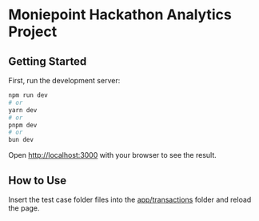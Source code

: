 # Moniepoint Hackathon Analytics Project

## Getting Started

First, run the development server:

```bash
npm run dev
# or
yarn dev
# or
pnpm dev
# or
bun dev
```

Open [http://localhost:3000](http://localhost:3000) with your browser to see the result.

## How to Use

Insert the test case folder files into the [app/transactions](app/transactions/) folder and reload the page.